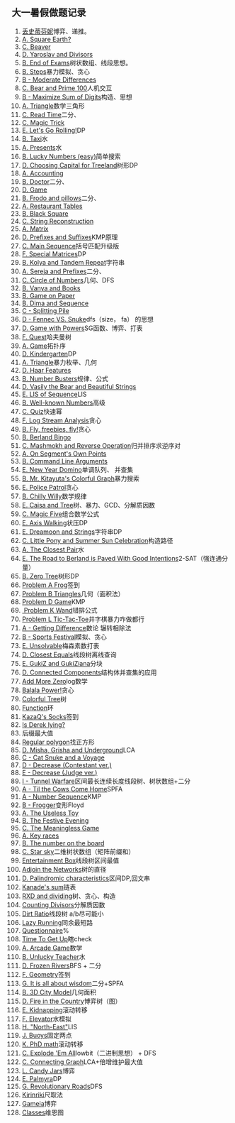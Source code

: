 大一暑假做题记录
----------------

1. [丢史蒂芬妮](http://acmoj.shu.edu.cn/contest/28/problem/129/)博弈、递推。
2. [A. Square Earth?](http://codeforces.com/problemset/problem/57/A)
3. [C. Beaver](http://codeforces.com/problemset/problem/79/C)
4. [D. Yaroslav and Divisors](http://codeforces.com/problemset/problem/301/D)
5. [B. End of Exams](http://codeforces.com/problemset/problem/93/B)树状数组、线段思想。
6. [B. Steps](http://codeforces.com/problemset/problem/152/B)暴力模拟、贪心
7. [B - Moderate Differences](http://agc017.contest.atcoder.jp/tasks/agc017_b)
8. [C. Bear and Prime 100](http://codeforces.com/contest/680/problem/C)人机交互
9. [B - Maximize Sum of Digits](http://codeforces.com/contest/770/problem/B)构造、思想
10. [A. Triangle](http://codeforces.com/problemset/problem/18/A)数学三角形
11. [C. Read Time](http://codeforces.com/problemset/problem/343/C)二分、
12. [C. Magic Trick](http://codeforces.com/problemset/problem/452/C)
13. [E. Let's Go Rolling!](http://codeforces.com/problemset/problem/38/E)DP
14. [B. Taxi](http://codeforces.com/contest/158/problem/B)水
15. [A. Presents](http://codeforces.com/problemset/problem/136/A)水
16. [B. Lucky Numbers (easy)](http://codeforces.com/contest/96/problem/B)简单搜索
17. [D. Choosing Capital for Treeland](http://codeforces.com/problemset/problem/219/D)树形DP
18. [A. Accounting](http://codeforces.com/problemset/problem/30/A)
19. [B. Doctor](http://codeforces.com/problemset/problem/83/B)二分、
20. [D. Game](http://codeforces.com/problemset/problem/49/D)
21. [B. Frodo and pillows](http://codeforces.com/contest/760/problem/B)二分、
22. [A. Restaurant Tables](http://codeforces.com/contest/828/problem/A)
23. [B. Black Square](http://codeforces.com/contest/828/problem/B)
24. [C. String Reconstruction](http://codeforces.com/contest/828/problem/C)
25. [A. Matrix](http://codeforces.com/contest/364/problem/A)
26. [D. Prefixes and Suffixes](http://codeforces.com/problemset/problem/432/D)KMP原理
27. [C. Main Sequence](http://codeforces.com/problemset/problem/286/C)括号匹配升级版
28. [F. Special Matrices](http://codeforces.com/problemset/problem/489/F)DP
29. [B. Kolya and Tandem Repeat](http://codeforces.com/problemset/problem/443/B)字符串
30. [A. Sereja and Prefixes](http://codeforces.com/problemset/problem/380/A)二分、
31. [C. Circle of Numbers](http://codeforces.com/problemset/problem/263/C)几何、DFS
32. [B. Vanya and Books](http://codeforces.com/problemset/problem/552/B)
33. [B. Game on Paper](http://codeforces.com/problemset/problem/203/B)
34. [B. Dima and Sequence](http://codeforces.com/problemset/problem/272/B)
35. [C - Splitting Pile](http://arc078.contest.atcoder.jp/tasks/arc078_a)
36. [D - Fennec VS. Snuke](http://arc078.contest.atcoder.jp/tasks/arc078_b)dfs（size， fa） 的思想
37. [D. Game with Powers](http://codeforces.com/problemset/problem/317/D)SG函数、博弈、打表
38. [F. Quest](http://codeforces.com/problemset/problem/542/F)哈夫曼树
39. [A. Game](http://codeforces.com/problemset/problem/213/A)拓扑序
40. [D. Kindergarten](http://codeforces.com/problemset/problem/484/D)DP
41. [A. Triangle](http://codeforces.com/problemset/problem/407/A)暴力枚举、几何
42. [D. Haar Features](http://codeforces.com/problemset/problem/549/D)
43. [B. Number Busters](http://codeforces.com/problemset/problem/382/B)规律、公式
44. [D. Vasily the Bear and Beautiful Strings](http://codeforces.com/problemset/problem/336/D)
45. [E. LIS of Sequence](http://codeforces.com/problemset/problem/486/E)LIS
46. [B. Well-known Numbers](http://codeforces.com/problemset/problem/225/B)高级
47. [C. Quiz](http://codeforces.com/problemset/problem/337/C)快速幂
48. [F. Log Stream Analysis](http://codeforces.com/problemset/problem/245/F)贪心
49. [B. Fly, freebies, fly!](http://codeforces.com/problemset/problem/386/B)贪心
50. [B. Berland Bingo](http://codeforces.com/problemset/problem/370/B)
51. [C. Mashmokh and Reverse Operation](http://codeforces.com/problemset/problem/414/C)归并排序求逆序对
52. [A. On Segment's Own Points](http://codeforces.com/problemset/problem/397/A)
53. [B. Command Line Arguments](http://codeforces.com/problemset/problem/291/B)
54. [E. New Year Domino](http://codeforces.com/problemset/problem/500/E)单调队列、 并查集
55. [B. Mr. Kitayuta's Colorful Graph](http://codeforces.com/problemset/problem/505/B)暴力搜索
56. [E. Police Patrol](http://codeforces.com/problemset/problem/427/E)贪心
57. [B. Chilly Willy](http://codeforces.com/problemset/problem/248/B)数学规律
58. [E. Caisa and Tree](http://codeforces.com/problemset/problem/463/E)树、暴力、GCD、分解质因数
59. [C. Magic Five](http://codeforces.com/problemset/problem/327/C)组合数学公式
60. [E. Axis Walking](http://codeforces.com/problemset/problem/327/E)状压DP
61. [E. Dreamoon and Strings](http://codeforces.com/problemset/problem/476/E)字符串DP
62. [C. Little Pony and Summer Sun Celebration](http://codeforces.com/problemset/problem/453/C)构造路径
63. [A. The Closest Pair](http://codeforces.com/problemset/problem/311/A)水
64. [E. The Road to Berland is Paved With Good Intentions](http://codeforces.com/problemset/problem/228/E)2-SAT（强连通分量）
65. [B. Zero Tree](http://codeforces.com/problemset/problem/274/B)树形DP
66. [Problem A Frog](http://acm.fzu.edu.cn/contest/problem.php?cid=156&sortid=1)签到
67. [Problem B Triangles](http://acm.fzu.edu.cn/contest/problem.php?cid=156&sortid=2)几何（面积法）
68. [Problem D Game](http://acm.fzu.edu.cn/contest/problem.php?cid=156&sortid=4)KMP
69. [ Problem K Wand](http://acm.fzu.edu.cn/contest/problem.php?cid=156&sortid=11)错排公式
70. [Problem L Tic-Tac-Toe](http://acm.fzu.edu.cn/contest/problem.php?cid=156&sortid=12)井字棋暴力咋做都行
71. [A - Getting Difference](http://agc018.contest.atcoder.jp/tasks/agc018_a)数论 辗转相除法
72. [B - Sports Festival](http://agc018.contest.atcoder.jp/tasks/agc018_b)模拟、贪心
73. [E. Unsolvable](http://codeforces.com/problemset/problem/225/E)梅森素数打表
74. [D. Closest Equals](http://codeforces.com/problemset/problem/522/D)线段树离线查询
75. [E. GukiZ and GukiZiana](http://codeforces.com/problemset/problem/551/E)分块
76. [D. Connected Components](http://codeforces.com/problemset/problem/292/D)结构体并查集的应用
77. [Add More Zero](http://acm.hdu.edu.cn/showproblem.php?pid=6033)log数学
78. [Balala Power!](http://acm.hdu.edu.cn/showproblem.php?pid=6034)贪心
79. [Colorful Tree](http://acm.hdu.edu.cn/showproblem.php?pid=6035)树
80. [Function](http://acm.hdu.edu.cn/showproblem.php?pid=6038)环
81. [KazaQ's Socks](http://acm.hdu.edu.cn/showproblem.php?pid=6043)签到
82. [Is Derek lying?](http://acm.hdu.edu.cn/showproblem.php?pid=6045)
83. [](http://acm.hdu.edu.cn/showproblem.php?pid=6047)后缀最大值
84. [Regular polygon](http://acm.hdu.edu.cn/showproblem.php?pid=6055)找正方形
85. [D. Misha, Grisha and Underground](http://codeforces.com/contest/832/problem/D)LCA
86. [C - Cat Snuke and a Voyage](http://arc079.contest.atcoder.jp/tasks/arc079_a)
87. [D - Decrease (Contestant ver.)](http://arc079.contest.atcoder.jp/tasks/arc079_b)
88. [E - Decrease (Judge ver.)](http://arc079.contest.atcoder.jp/tasks/arc079_c)
89. [I - Tunnel Warfare](https://vjudge.net/contest/66989#problem/I)区间最长连续长度线段树、树状数组+二分
90. [A - Til the Cows Come Home](https://vjudge.net/contest/66569#problem/A)SPFA
91. [A - Number Sequence](https://vjudge.net/contest/70325#problem/A)KMP
92. [B - Frogger](https://vjudge.net/contest/66569#problem/B)变形Floyd
93. [A. The Useless Toy](http://codeforces.com/contest/834/problem/A)
94. [B. The Festive Evening](http://codeforces.com/contest/834/problem/B)
95. [C. The Meaningless Game](http://codeforces.com/contest/834/problem/C)
96. [A. Key races](http://codeforces.com/contest/835/problem/A)
97. [B. The number on the board](http://codeforces.com/contest/835/problem/B)
98. [C. Star sky](http://codeforces.com/contest/835/problem/C)二维树状数组（矩阵前缀和）
99. [Entertainment Box](http://codeforces.com/gym/100781)线段树区间最值
100. [Adjoin the Networks](http://codeforces.com/gym/100781)树的直径
101. [D. Palindromic characteristics](http://codeforces.com/problemset/problem/835/D)区间DP,回文串
102. [Kanade's sum](http://acm.hdu.edu.cn/showproblem.php?pid=6058)链表
103. [RXD and dividing](http://acm.hdu.edu.cn/showproblem.php?pid=6060)树、贪心、构造
104. [Counting Divisors](http://acm.hdu.edu.cn/showproblem.php?pid=6069)分解质因数
105. [Dirt Ratio](http://acm.hdu.edu.cn/showproblem.php?pid=6070)线段树 a/b尽可能小
106. [Lazy Running](http://acm.hdu.edu.cn/showproblem.php?pid=6071)同余最短路
107. [Questionnaire](http://acm.hdu.edu.cn/showproblem.php?pid=6075)%
108. [Time To Get Up](http://acm.hdu.edu.cn/showproblem.php?pid=6077)瞎check
109. [A. Arcade Game](http://codeforces.com/gym/100814/problem/A)数学
110. [B. Unlucky Teacher](http://codeforces.com/gym/100814/problem/B)水
111. [D. Frozen Rivers](http://codeforces.com/gym/100814/problem/D)BFS + 二分
112. [F. Geometry](http://codeforces.com/gym/100814/problem/F)签到
113. [G. It is all about wisdom](http://codeforces.com/gym/100814/problem/G)二分+SPFA
114. [B. 3D City Model](http://codeforces.com/gym/101246/problem/B)几何面积
115. [D. Fire in the Country](http://codeforces.com/gym/101246/problem/D)博弈树（图）
116. [E. Kidnapping](http://codeforces.com/gym/101246/problem/E)滚动转移
117. [F. Elevator](http://codeforces.com/gym/101246/problem/F)水模拟
118. [H. "North-East"](http://codeforces.com/gym/101246/problem/H)LIS
119. [J. Buoys](http://codeforces.com/gym/101246/problem/J)固定两点
120. [K. PhD math](http://codeforces.com/gym/100814/problem/K)滚动转移
121. [C. Explode 'Em All](http://codeforces.com/gym/101246/problem/C)lowbit（二进制思想） + DFS
122. [C. Connecting Graph](http://codeforces.com/gym/100814/problem/C)LCA+倍增维护最大值
123. [L. Candy Jars](http://codeforces.com/gym/100814/problem/L)博弈
124. [E. Palmyra](http://codeforces.com/gym/100814/problem/E)DP
125. [G. Revolutionary Roads](http://codeforces.com/gym/101246/problem/G)DFS
126. [Kirinriki](http://acm.hdu.edu.cn/showproblem.php?pid=6103)尺取法
127. [Gameia](http://acm.hdu.edu.cn/showproblem.php?pid=6105)博弈
128. [Classes](http://acm.hdu.edu.cn/showproblem.php?pid=6106)维恩图




